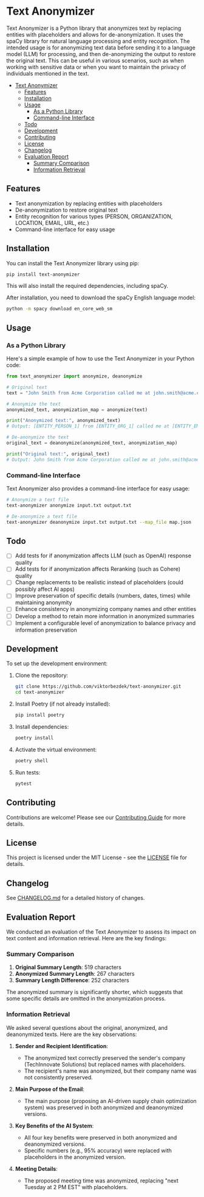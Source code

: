 # Text Anonymizer

Text Anonymizer is a Python library that anonymizes text by replacing entities with placeholders and allows for de-anonymization. It uses the spaCy library for natural language processing and entity recognition. The intended usage is for anonymizing text data before sending it to a language model (LLM) for processing, and then de-anonymizing the output to restore the original text. This can be useful in various scenarios, such as when working with sensitive data or when you want to maintain the privacy of individuals mentioned in the text. 

- [Text Anonymizer](#text-anonymizer)
  - [Features](#features)
  - [Installation](#installation)
  - [Usage](#usage)
    - [As a Python Library](#as-a-python-library)
    - [Command-line Interface](#command-line-interface)
  - [Todo](#todo)
  - [Development](#development)
  - [Contributing](#contributing)
  - [License](#license)
  - [Changelog](#changelog)
  - [Evaluation Report](#evaluation-report)
    - [Summary Comparison](#summary-comparison)
    - [Information Retrieval](#information-retrieval)


## Features

- Text anonymization by replacing entities with placeholders
- De-anonymization to restore original text
- Entity recognition for various types (PERSON, ORGANIZATION, LOCATION, EMAIL, URL, etc.)
- Command-line interface for easy usage

## Installation

You can install the Text Anonymizer library using pip:

```bash
pip install text-anonymizer
```

This will also install the required dependencies, including spaCy.

After installation, you need to download the spaCy English language model:

```bash
python -m spacy download en_core_web_sm
```

## Usage

### As a Python Library

Here's a simple example of how to use the Text Anonymizer in your Python code:

```python
from text_anonymizer import anonymize, deanonymize

# Original text
text = "John Smith from Acme Corporation called me at john.smith@acme.com."

# Anonymize the text
anonymized_text, anonymization_map = anonymize(text)

print("Anonymized text:", anonymized_text)
# Output: [ENTITY_PERSON_1] from [ENTITY_ORG_1] called me at [ENTITY_EMAIL_1].

# De-anonymize the text
original_text = deanonymize(anonymized_text, anonymization_map)

print("Original text:", original_text)
# Output: John Smith from Acme Corporation called me at john.smith@acme.com.
```

### Command-line Interface

Text Anonymizer also provides a command-line interface for easy usage:

```bash
# Anonymize a text file
text-anonymizer anonymize input.txt output.txt

# De-anonymize a text file
text-anonymizer deanonymize input.txt output.txt --map_file map.json
```

## Todo

- [ ] Add tests for if anonymization affects LLM (such as OpenAI) response quality
- [ ] Add tests for if anonymization affects Reranking (such as Cohere) quality
- [ ] Change replacements to be realistic instead of placeholders (could possibly affect AI apps)
- [ ] Improve preservation of specific details (numbers, dates, times) while maintaining anonymity
- [ ] Enhance consistency in anonymizing company names and other entities
- [ ] Develop a method to retain more information in anonymized summaries
- [ ] Implement a configurable level of anonymization to balance privacy and information preservation

## Development

To set up the development environment:

1. Clone the repository:
   ```bash
   git clone https://github.com/viktorbezdek/text-anonymizer.git
   cd text-anonymizer
   ```

2. Install Poetry (if not already installed):
   ```bash
   pip install poetry
   ```

3. Install dependencies:
   ```bash
   poetry install
   ```

4. Activate the virtual environment:
   ```bash
   poetry shell
   ```

5. Run tests:
   ```bash
   pytest
   ```

## Contributing

Contributions are welcome! Please see our [Contributing Guide](CONTRIBUTING.md) for more details.

## License

This project is licensed under the MIT License - see the [LICENSE](LICENSE) file for details.

## Changelog

See [CHANGELOG.md](CHANGELOG.md) for a detailed history of changes.

## Evaluation Report

We conducted an evaluation of the Text Anonymizer to assess its impact on text content and information retrieval. Here are the key findings:

### Summary Comparison

1. **Original Summary Length**: 519 characters
2. **Anonymized Summary Length**: 267 characters
3. **Summary Length Difference**: 252 characters

The anonymized summary is significantly shorter, which suggests that some specific details are omitted in the anonymization process.

### Information Retrieval

We asked several questions about the original, anonymized, and deanonymized texts. Here are the key observations:

1. **Sender and Recipient Identification**: 
   - The anonymized text correctly preserved the sender's company (TechInnovate Solutions) but replaced names with placeholders.
   - The recipient's name was anonymized, but their company name was not consistently preserved.

2. **Main Purpose of the Email**: 
   - The main purpose (proposing an AI-driven supply chain optimization system) was preserved in both anonymized and deanonymized versions.

3. **Key Benefits of the AI System**:
   - All four key benefits were preserved in both anonymized and deanonymized versions.
   - Specific numbers (e.g., 95% accuracy) were replaced with placeholders in the anonymized version.

4. **Meeting Details**:
   - The proposed meeting time was anonymized, replacing "next Tuesday at 2 PM EST" with placeholders.

